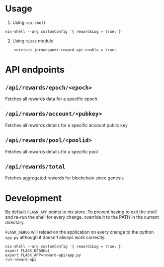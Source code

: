# Usage

1. Using `nix-shell`

```
nix-shell --arg customConfig '{ rewardsLog = true; }'
```

2. Using `nixos` module

```
    services.jormungandr-reward-api.enable = true;
```

# API endpoints

## `/api/rewards/epoch/<epoch>`

Fetches all rewards data for a specific epoch

## `/api/rewards/account/<pubkey>`

Fetches all rewards details for a specific account public key

## `/api/rewards/pool/<poolid>`

Fetches all rewards details for a specific pool

## `/api/rewards/total`

Fetches aggregated rewards for blockchain since genesis

# Development

By default `FLASK_APP` points to nix store. To prevent having to exit the shell and
re-run the shell for every change, override it to the PATH in the current directory.

`FLASK_DEBUG` will reload on the application on every change to the python `app.py`
although it doesn't always work correctly.

```
nix-shell --arg customConfig '{ rewardsLog = true; }'
export FLASK_DEBUG=1
export FLASK_APP=reward-api/app.py
run-reward-api
```
